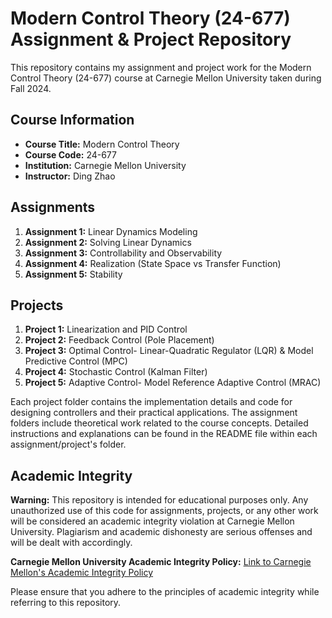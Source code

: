 # Modern Control Theory (24-677) Assignment & Project Repository

This repository contains my assignment and project work for the Modern Control Theory (24-677) course at Carnegie Mellon University taken during Fall 2024.

## Course Information

- **Course Title:** Modern Control Theory
- **Course Code:** 24-677
- **Institution:** Carnegie Mellon University
- **Instructor:** Ding Zhao

## Assignments

1. **Assignment 1:** Linear Dynamics Modeling
2. **Assignment 2:** Solving Linear Dynamics
3. **Assignment 3:** Controllability and Observability
4. **Assignment 4:** Realization (State Space vs Transfer Function)
5. **Assignment 5:** Stability

## Projects

1. **Project 1:** Linearization and PID Control
2. **Project 2:** Feedback Control (Pole Placement)
3. **Project 3:** Optimal Control- Linear-Quadratic Regulator (LQR) & Model Predictive Control (MPC)
4. **Project 4:** Stochastic Control (Kalman Filter)
5. **Project 5:** Adaptive Control- Model Reference Adaptive Control (MRAC)

Each project folder contains the implementation details and code for designing controllers and their practical applications. The assignment folders include theoretical work related to the course concepts. Detailed instructions and explanations can be found in the README file within each assignment/project's folder.

## Academic Integrity

**Warning:**
This repository is intended for educational purposes only. Any unauthorized use of this code for assignments, projects, or any other work will be considered an academic integrity violation at Carnegie Mellon University. Plagiarism and academic dishonesty are serious offenses and will be dealt with accordingly. 

**Carnegie Mellon University Academic Integrity Policy:**
[Link to Carnegie Mellon's Academic Integrity Policy](https://www.cmu.edu/policies/student-and-student-life/academic-integrity.html)

Please ensure that you adhere to the principles of academic integrity while referring to this repository.
